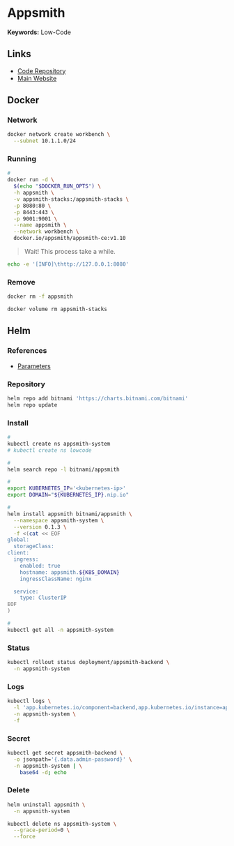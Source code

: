 # Appsmith

**Keywords:** Low-Code

## Links

- [Code Repository](https://github.com/appsmithorg/appsmith)
- [Main Website](https://appsmith.com)

## Docker

### Network

```sh
docker network create workbench \
  --subnet 10.1.1.0/24
```

### Running

```sh
#
docker run -d \
  $(echo "$DOCKER_RUN_OPTS") \
  -h appsmith \
  -v appsmith-stacks:/appsmith-stacks \
  -p 8080:80 \
  -p 8443:443 \
  -p 9001:9001 \
  --name appsmith \
  --network workbench \
  docker.io/appsmith/appsmith-ce:v1.10
```

> Wait! This process take a while.

```sh
echo -e '[INFO]\thttp://127.0.0.1:8080'
```

### Remove

```sh
docker rm -f appsmith

docker volume rm appsmith-stacks
```

## Helm

### References

- [Parameters](https://github.com/bitnami/charts/tree/main/bitnami/appsmith#parameters)

### Repository

```sh
helm repo add bitnami 'https://charts.bitnami.com/bitnami'
helm repo update
```

### Install

```sh
#
kubectl create ns appsmith-system
# kubectl create ns lowcode

#
helm search repo -l bitnami/appsmith

#
export KUBERNETES_IP='<kubernetes-ip>'
export DOMAIN="${KUBERNETES_IP}.nip.io"

#
helm install appsmith bitnami/appsmith \
  --namespace appsmith-system \
  --version 0.1.3 \
  -f <(cat << EOF
global:
  storageClass:
client:
  ingress:
    enabled: true
    hostname: appsmith.${K8S_DOMAIN}
    ingressClassName: nginx

  service:
    type: ClusterIP
EOF
)

#
kubectl get all -n appsmith-system
```

### Status

```sh
kubectl rollout status deployment/appsmith-backend \
  -n appsmith-system
```

### Logs

```sh
kubectl logs \
  -l 'app.kubernetes.io/component=backend,app.kubernetes.io/instance=appsmith' \
  -n appsmith-system \
  -f
```

### Secret

<!--
user
-->

```sh
kubectl get secret appsmith-backend \
  -o jsonpath='{.data.admin-password}' \
  -n appsmith-system | \
    base64 -d; echo
```

### Delete

```sh
helm uninstall appsmith \
  -n appsmith-system

kubectl delete ns appsmith-system \
  --grace-period=0 \
  --force
```
